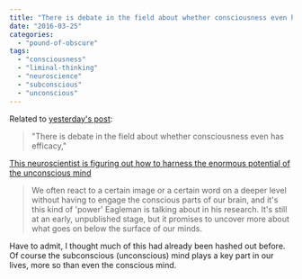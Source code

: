 ```yaml
---
title: "There is debate in the field about whether consciousness even has efficacy"
date: "2016-03-25"
categories: 
  - "pound-of-obscure"
tags: 
  - "consciousness"
  - "liminal-thinking"
  - "neuroscience"
  - "subconscious"
  - "unconscious"
---
```


Related to [yesterday's post](http://gbrettmiller.com/on-knowledge-and-organizations-as-knowers/):

> "There is debate in the field about whether consciousness even has efficacy,"

[This neuroscientist is figuring out how to harness the enormous potential of the unconscious mind](http://www.sciencealert.com/discover-the-power-of-the-unconscious-part-of-your-brain)

> We often react to a certain image or a certain word on a deeper level without having to engage the conscious parts of our brain, and it's this kind of 'power' Eagleman is talking about in his research. It's still at an early, unpublished stage, but it promises to uncover more about what goes on below the surface of our minds.

Have to admit, I thought much of this had already been hashed out before. Of course the subconscious (unconscious) mind plays a key part in our lives, more so than even the conscious mind.

